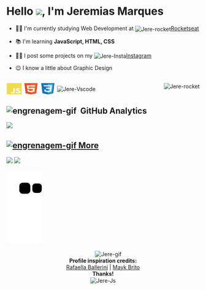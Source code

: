 <h1 align="leftr">Hello <img src="https://raw.githubusercontent.com/kaueMarques/kaueMarques/master/hi.gif" width="30px">, I'm Jeremias Marques</h1>

- 👨‍🎓 I'm currently studying Web Development at <img align="center" alt="Jere-rocket" height="30" width="40" src="http://www.onsoluti.com.br/imagens/foguete-site-em-breve.gif"><a href="https://github.com/Rocketseat">Rocketseat</a>

- 📚 I'm learning **JavaScript, HTML, CSS**

- 👨‍💻 I post some projects on my <img align="center" alt="Jere-Insta" height="30" src="https://cliply.co/wp-content/uploads/2019/07/371907300_INSTAGRAM_ICON_TRANSPARENT_400.gif"><a href="https://www.instagram.com/jereemarques/">Instagram</a>

- 😉 I know a little about Graphic Design

<div style="display: inline_block" align="left"><br>
  <img align="center" alt="Jere-Js" height="30" width="40" src="https://raw.githubusercontent.com/devicons/devicon/master/icons/javascript/javascript-plain.svg">
  <img align="center" alt="Jere-HTML" height="30" width="40" src="https://raw.githubusercontent.com/devicons/devicon/master/icons/html5/html5-original.svg">
  <img align="center" alt="Jere-CSS" height="30" width="40" src="https://raw.githubusercontent.com/devicons/devicon/master/icons/css3/css3-original.svg">
  <img align="center" alt="Jere-Vscode" height="30" width="40" src="https://cdn.jsdelivr.net/gh/devicons/devicon/icons/vscode/vscode-original.svg">
  <img align="right" alt="Jere-rocket" height="200" src="https://cdn.discordapp.com/attachments/923376412012974110/944244629484765254/Webp.net-gifmaker_1.gif">
</div>

## <img alt="engrenagem-gif" height="30" src="https://acegif.com/wp-content/uploads/loading-73.gif"> &nbsp;GitHub Analytics

<div align="left">
  <a href="https://github.com/DEVJere">
  <img height="180em" src="https://github-readme-stats.vercel.app/api?username=DEVJere&show_icons=true&theme=tokyonight&include_all_commits=true"/>
</div>
  
## <img alt="engrenagem-gif" height="30" src="https://cdn.discordapp.com/attachments/923376412012974110/944038515560300644/output_MxbuuA.gif">&nbsp;More
<div align="left">
  <a href="https://instagram.com/jereemarques" target="_blank"><img height="43" src="https://cliply.co/wp-content/uploads/2019/07/371907300_INSTAGRAM_ICON_TRANSPARENT_400.gif" target="_blank"></a>
  <a href="https://www.linkedin.com/in/jeremiasmarques/" target="_blank"><img height="43" src="https://cliply.co/wp-content/uploads/2021/02/372102050_LINKEDIN_ICON_TRANSPARENT_1080.gif" target="_blank"></a>
</div>
  
  ![Snake animation](https://github.com/DEVJere/DEVJere/blob/output/github-contribution-grid-snake.svg)
<div align="center">
  &nbsp;&nbsp;&nbsp;&nbsp;&nbsp;&nbsp;&nbsp;<img align="center" alt="Jere-gif" height="190" src="https://c.tenor.com/_DOBjnGspYAAAAAM/code-coding.gif"><br>
  <strong align="center">Profile inspiration credits:</strong><br>
  <a href="https://github.com/rafaballerini">Rafaella Ballerini</a>&nbsp;|&nbsp;<a href="https://github.com/maykbrito">Mayk Brito</a><br>
  <strong>Thanks!</strong><br>
  <img align="center" alt="Jere-Js" height="30" src="https://i.pinimg.com/originals/46/62/2b/46622b3e86e100c8dc11795b02f2ae90.gif"><br>
</div>
